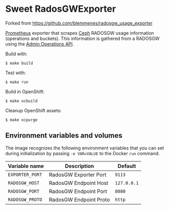 # Sweet RadosGWExporter

Forked from https://github.com/blemmenes/radosgw_usage_exporter

[Prometheus](https://prometheus.io/) exporter that scrapes
[Ceph](http://ceph.com/) RADOSGW usage information (operations and buckets).
This information is gathered from a RADOSGW using the
[Admin Operations API](http://docs.ceph.com/docs/master/radosgw/adminops/).

Build with:
```
$ make build
```

Test with:
```
$ make run
```

Build in OpenShift:

```
$ make ocbuild
```

Cleanup OpenShift assets:

```
$ make ocpurge
```

Environment variables and volumes
----------------------------------

The image recognizes the following environment variables that you can set during
initialization by passing `-e VAR=VALUE` to the Docker `run` command.

|    Variable name           |    Description            | Default       |
| :------------------------- | ------------------------- | ------------- |
|  `EXPORTER_PORT`           | RadosGW Exporter Port     | `9113`        |
|  `RADOSGW_HOST`            | RadosGW Endpoint Host     | `127.0.0.1`   |
|  `RADOSGW_PORT`            | RadosGW Endpoint Port     | `8080`        |
|  `RADOSGW_PROTO`           | RadosGW Endpoint Proto    | `http`        |
